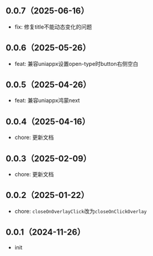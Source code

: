 ## 0.0.7（2025-06-16）
- fix: 修复title不能动态变化的问题
## 0.0.6（2025-05-26）
- feat: 兼容uniappx设置open-type时button右侧空白
## 0.0.5（2025-04-26）
- feat: 兼容uniappx鸿蒙next
## 0.0.4（2025-04-16）
- chore: 更新文档
## 0.0.3（2025-02-09）
- chore: 更新文档
## 0.0.2（2025-01-22）
- chore: `closeOnOverlayClick`改为`closeOnClickOverlay`
## 0.0.1（2024-11-26）
- init

